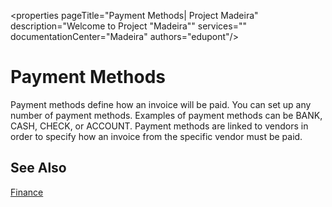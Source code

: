 <properties
                pageTitle="Payment Methods| Project Madeira" 
                description="Welcome to Project "Madeira"" 
                services="" 
                documentationCenter="Madeira"
                authors="edupont"/>
                
# Payment Methods
Payment methods define how an invoice will be paid. You can set up any number of payment methods. Examples of payment methods can be BANK, CASH, CHECK, or ACCOUNT. 
Payment methods are linked to vendors in order to specify how an invoice from the specific vendor must be paid.

## See Also
[Finance](finance.md)  